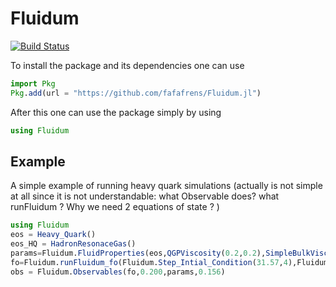# Fluidum

[![Build Status](https://github.com/fafafrens/Fluidum.jl/actions/workflows/CI.yml/badge.svg?branch=main)](https://github.com/fafafrens/Fluidum.jl/actions/workflows/CI.yml?query=branch%3Amain)

To install the package and its dependencies one can use 
```julia
import Pkg
Pkg.add(url = "https://github.com/fafafrens/Fluidum.jl")
```
After this one can use the package simply by using 
```julia
using Fluidum
```
## Example
A simple example of running heavy quark simulations 
(actually is not simple at all since it is not understandable: what Observable does?
what runFluidum ? 
Why we need 2 equations of state ? 
)

```julia
using Fluidum
eos = Heavy_Quark()
eos_HQ = HadronResonaceGas()
params=Fluidum.FluidProperties(eos,QGPViscosity(0.2,0.2),SimpleBulkViscosity(0.1,15.0),HQdiffusion(0.2,1.5))
fo=Fluidum.runFluidum_fo(Fluidum.Step_Intial_Condition(31.57,4),Fluidum.pQCD_Initial_Condition(1,70.,0.463),Fluidum.Trento_Intial_Condition(1),params,eos_HQ,0.4)
obs = Fluidum.Observables(fo,0.200,params,0.156)
```
